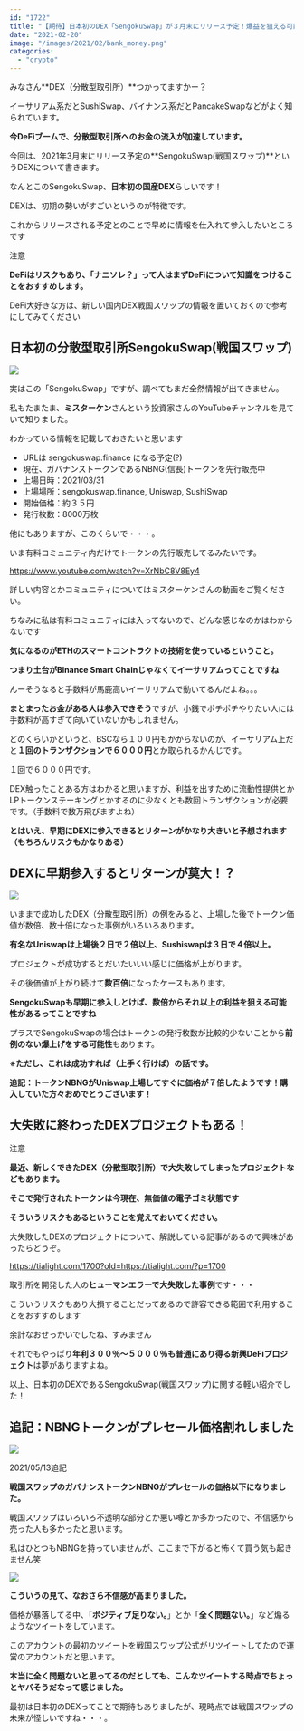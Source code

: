 ```yaml
---
id: "1722"
title: "【期待】日本初のDEX「SengokuSwap」が３月末にリリース予定！爆益を狙える可能性も？"
date: "2021-02-20"
image: "/images/2021/02/bank_money.png"
categories: 
  - "crypto"
---
```


みなさん**DEX（分散型取引所）**つかってますかー？

イーサリアム系だとSushiSwap、バイナンス系だとPancakeSwapなどがよく知られています。

**今DeFiブームで、分散型取引所へのお金の流入が加速しています。**

今回は、2021年3月末にリリース予定の**SengokuSwap(戦国スワップ)**というDEXについて書きます。

なんとこのSengokuSwap、**日本初の国産DEX**らしいです！

DEXは、初期の勢いがすごいというのが特徴です。

これからリリースされる予定とのことで早めに情報を仕入れて参入したいところです

注意

**DeFiはリスクもあり、「ナニソレ？」って人はまずDeFiについて知識をつけることをおすすめします。**

DeFi大好きな方は、新しい国内DEX戦国スワップの情報を置いておくので参考にしてみてください

## 日本初の分散型取引所SengokuSwap(戦国スワップ)

![](../../assets/images/2021/02/rocket_man.jpg)

実はこの「SengokuSwap」ですが、調べてもまだ全然情報が出てきません。

私もたまたま、**ミスターケン**さんという投資家さんのYouTubeチャンネルを見ていて知りました。

わかっている情報を記載しておきたいと思います

- URLは sengokuswap.finance になる予定(?)
- 現在、ガバナンストークンであるNBNG(信長)トークンを先行販売中
- 上場日時：2021/03/31
- 上場場所：sengokuswap.finance, Uniswap, SushiSwap
- 開始価格：約３５円
- 発行枚数：8000万枚

他にもありますが、このくらいで・・・。

いま有料コミュニティ内だけでトークンの先行販売してるみたいです。

https://www.youtube.com/watch?v=XrNbC8V8Ey4

詳しい内容とかコミュニティについてはミスターケンさんの動画をご覧ください。

ちなみに私は有料コミュニティには入ってないので、どんな感じなのかはわからないです

**気になるのがETHのスマートコントラクトの技術を使っているということ。**

**つまり土台がBinance Smart Chainじゃなくてイーサリアムってことですね**

んーそうなると手数料が馬鹿高いイーサリアムで動いてるんだよね。。。

**まとまったお金がある人は参入できそう**ですが、小銭でポチポチやりたい人には手数料が高すぎて向いていないかもしれません。

どのくらいかというと、BSCなら１００円もかからないのが、イーサリアム上だと**１回のトランザクションで６０００円**とか取られるかんじです。

１回で６０００円です。

DEX触ったことある方はわかると思いますが、利益を出すために流動性提供とかLPトークンステーキングとかするのに少なくとも数回トランザクションが必要です。（手数料で数万飛びますよね）

**とはいえ、早期にDEXに参入できるとリターンがかなり大きいと予想されます（もちろんリスクもかなりある）**

## DEXに早期参入するとリターンが莫大！？

![](../../assets/images/2021/02/increase_money.jpg)

いままで成功したDEX（分散型取引所）の例をみると、上場した後でトークン価値が数倍、数十倍になった事例がいろいろあります。

**有名なUniswapは上場後２日で２倍以上、Sushiswapは３日で４倍以上。**

プロジェクトが成功するとだいたいいい感じに価格が上がります。

その後価値が上がり続けて**数百倍**になったケースもあります。

**SengokuSwapも早期に参入しとけば、数倍からそれ以上の利益を狙える可能性があるってことですね**

プラスでSengokuSwapの場合はトークンの発行枚数が比較的少ないことから**前例のない爆上げをする可能性**もあります。

**※ただし、これは成功すれば（上手く行けば）の話です。**

**追記：トークンNBNGがUniswap上場してすぐに価格が７倍したようです！購入していた方々おめでとうございます！**

## 大失敗に終わったDEXプロジェクトもある！

注意

**最近、新しくできたDEX（分散型取引所）で大失敗してしまったプロジェクトなどもあります。**

**そこで発行されたトークンは今現在、無価値の電子ゴミ状態です**

**そういうリスクもあるということを覚えておいてください。**

大失敗したDEXのプロジェクトについて、解説している記事があるので興味があったらどうぞ。

https://tialight.com/1700?old=https://tialight.com/?p=1700

取引所を開発した人の**ヒューマンエラーで大失敗した事例**です・・・

こういうリスクもあり大損することだってあるので許容できる範囲で利用することをおすすめします

余計なおせっかいでしたね、すみません

それでもやっぱり**年利３００％～５０００％**も普通にあり得る**新興DeFiプロジェクト**は夢がありますよね。

以上、日本初のDEXであるSengokuSwap(戦国スワップ)に関する軽い紹介でした！

## 追記：NBNGトークンがプレセール価格割れしました

![](../../assets/images/2021/02/nbng_dying.png)

2021/05/13追記

**戦国スワップのガバナンストークンNBNGがプレセールの価格以下になりました。**

戦国スワップはいろいろ不透明な部分とか悪い噂とか多かったので、不信感から売った人も多かったと思います。

私はひとつもNBNGを持っていませんが、ここまで下がると怖くて買う気も起きません笑

![](../../assets/images/2021/02/nbng_speaking_shit.png)

**こういうの見て、なおさら不信感が高まりました。**

価格が暴落してる中、「**ポジティブ足りない。**」とか「**全く問題ない。**」など煽るようなツイートをしています。

このアカウントの最初のツイートを戦国スワップ公式がリツイートしてたので運営のアカウントだと思います。

**本当に全く問題ないと思ってるのだとしても、こんなツイートする時点でちょっとヤバそうだなって感じました。**

最初は日本初のDEXってことで期待もありましたが、現時点では戦国スワップの未来が怪しいですね・・・。
